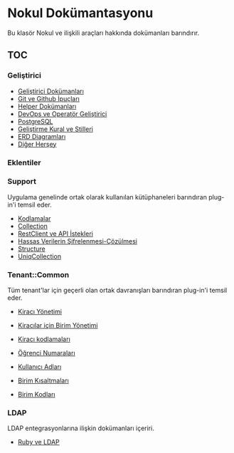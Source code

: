 Nokul Dokümantasyonu
====================

Bu klasör Nokul ve ilişkili araçları hakkında dokümanları barındırır.

TOC
---

### Geliştirici

- [Geliştirici Dokümanları](./development)
- [Git ve Github İpuçları](./diagrams)
- [Helper Dokümanları](./helpers)
- [DevOps ve Operatör Geliştirici](./ops)
- [PostgreSQL](./postgresql)
- [Geliştirme Kural ve Stilleri](./rule)
- [ERD Diagramları](./diagrams)
- [Diğer Herşey](./howto)

### Eklentiler

### Support

Uygulama genelinde ortak olarak kullanılan kütüphaneleri barındıran plug-in'i temsil eder.

- [Kodlamalar](../plugins/support/doc/codification.md)
- [Collection](../plugins/support/doc/collection.md)
- [RestClient ve API İstekleri](../plugins/support/doc/rest_client.md)
- [Hassas Verilerin Şifrelenmesi-Çözülmesi](../plugins/support/doc/sensitive.md)
- [Structure](../plugins/support/doc/structure.md)
- [UniqCollection](../plugins/support/doc/uniq_collection.md)

### Tenant::Common

Tüm tenant'lar için geçerli olan ortak davranışları barındıran plug-in'i temsil eder.

- [Kiracı Yönetimi](../plugins/tenant/common/doc/development/tenant.md)
- [Kiracılar için Birim Yönetimi](../plugins/tenant/common/doc/development/units.md)
- [Kiracı kodlamaları](../plugins/tenant/common/doc/development/codification.md)

- [Öğrenci Numaraları](../plugins/tenant/common/doc/specifications/student-numbers.md)
- [Kullanıcı Adları](../plugins/tenant/common/doc/specifications/user-names.md)
- [Birim Kısaltmaları](../plugins/tenant/common/doc/specifications/unit-abbreviations.md)
- [Birim Kodları](../plugins/tenant/common/doc/specifications/unit-codes.md)

### LDAP

LDAP entegrasyonlarına ilişkin dokümanları içeriri.

- [Ruby ve LDAP](../lib/templates/ldap/)
